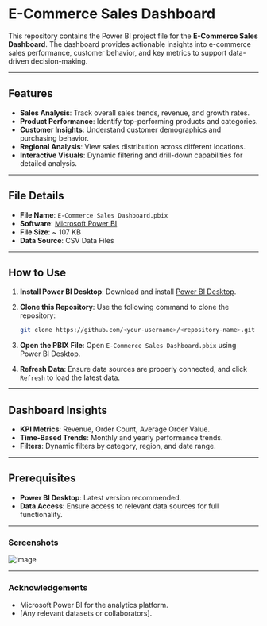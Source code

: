 # E-Commerce Sales Dashboard

This repository contains the Power BI project file for the **E-Commerce Sales Dashboard**. The dashboard provides actionable insights into e-commerce sales performance, customer behavior, and key metrics to support data-driven decision-making.

---

## Features

- **Sales Analysis**: Track overall sales trends, revenue, and growth rates.
- **Product Performance**: Identify top-performing products and categories.
- **Customer Insights**: Understand customer demographics and purchasing behavior.
- **Regional Analysis**: View sales distribution across different locations.
- **Interactive Visuals**: Dynamic filtering and drill-down capabilities for detailed analysis.

---

## File Details

- **File Name**: `E-Commerce Sales Dashboard.pbix`
- **Software**: [Microsoft Power BI](https://powerbi.microsoft.com/)
- **File Size**: ~<file size> 107 KB
- **Data Source**: CSV Data Files

---

## How to Use

1. **Install Power BI Desktop**: Download and install [Power BI Desktop](https://powerbi.microsoft.com/en-us/desktop/).
2. **Clone this Repository**: Use the following command to clone the repository:

   ```bash
   git clone https://github.com/<your-username>/<repository-name>.git
   ```

3. **Open the PBIX File**: Open `E-Commerce Sales Dashboard.pbix` using Power BI Desktop.
4. **Refresh Data**: Ensure data sources are properly connected, and click `Refresh` to load the latest data.

---

## Dashboard Insights

- **KPI Metrics**: Revenue, Order Count, Average Order Value.
- **Time-Based Trends**: Monthly and yearly performance trends.
- **Filters**: Dynamic filters by category, region, and date range.

---

## Prerequisites

- **Power BI Desktop**: Latest version recommended.
- **Data Access**: Ensure access to relevant data sources for full functionality.

---

### Screenshots

![image](https://github.com/user-attachments/assets/4526cbff-0494-4725-8cda-ac8fcfb8af21)


---

### Acknowledgements

- Microsoft Power BI for the analytics platform.
- [Any relevant datasets or collaborators].
